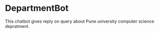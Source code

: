 # DepartmentBot
This chatbot gives reply on query about Pune university computer science depratment.
